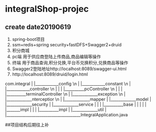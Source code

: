 # integralShop-projec
## create date20190619
<ol>
<li> spring-boot项目</li>
<li> ssm+redis+spring security+fastDFS+Swagger2+druid</li>
<li> 积分商城</li>
<li> pc端 用于供应商登陆上传商品,商品编辑等操作</li>
<li> 终端 用于商品查询,积分兑换,平台币兑换积分,兑换商品等操作</li>
<li> Swagger2登陆地址http://localhost:8089/swagger-ui.html</li>
<li> http://localhost:8089/druid/login.html</li>
</ol>

  com.integral
  |
  |____________config \n
  |
  |____________constant \n
  |
  |____________controller \n
  |             |
  |             |__________pcController \n
  |             |
  |             |__________terminalController \n
  |
  |_____________exception \n
  |
  |_____________nterceptior \n
  |
  |_____________mapper
  |
  |_____________model
  |
  |_____________security
  |
  |_____________service
  |              |
  |              |__________base
  |              |           |
  |              |           |_______impl
  |              |
  |              |__________impl
  |
  |_____________util
  |
  |______________________________________IntegralApplication.java

##项目结构后期往上补

